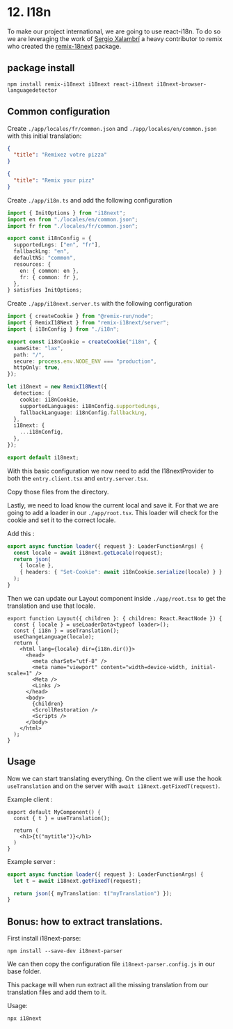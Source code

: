 # 12. I18n

To make our project international, we are going to use react-i18n.
To do so we are leveraging the work of [Sergio Xalambrí](https://github.com/sergiodxa) a heavy contributor to remix who created the [remix-18next](https://github.com/sergiodxa/remix-i18next) package.

## package install

```cli
npm install remix-i18next i18next react-i18next i18next-browser-languagedetector
```

## Common configuration

Create `./app/locales/fr/common.json` and `./app/locales/en/common.json` with this initial translation:

```json fr
{
  "title": "Remixez votre pizza"
}
```

```json en
{
  "title": "Remix your pizz"
}
```

Create `./app/i18n.ts` and add the following configuration

```typescript
import { InitOptions } from "i18next";
import en from "./locales/en/common.json";
import fr from "./locales/fr/common.json";

export const i18nConfig = {
  supportedLngs: ["en", "fr"],
  fallbackLng: "en",
  defaultNS: "common",
  resources: {
    en: { common: en },
    fr: { common: fr },
  },
} satisfies InitOptions;
```

Create `./app/i18next.server.ts` with the following configuration

```ts
import { createCookie } from "@remix-run/node";
import { RemixI18Next } from "remix-i18next/server";
import { i18nConfig } from "./i18n";

export const i18nCookie = createCookie("i18n", {
  sameSite: "lax",
  path: "/",
  secure: process.env.NODE_ENV === "production",
  httpOnly: true,
});

let i18next = new RemixI18Next({
  detection: {
    cookie: i18nCookie,
    supportedLanguages: i18nConfig.supportedLngs,
    fallbackLanguage: i18nConfig.fallbackLng,
  },
  i18next: {
    ...i18nConfig,
  },
});

export default i18next;
```

With this basic configuration we now need to add the I18nextProvider to both the `entry.client.tsx` and `entry.server.tsx`.

Copy those files from the directory.

Lastly, we need to load know the current local and save it. For that we are going to add a loader in our `./app/root.tsx`. This loader will check for the cookie and set it to the correct locale.

Add this :

```ts
export async function loader({ request }: LoaderFunctionArgs) {
  const locale = await i18next.getLocale(request);
  return json(
    { locale },
    { headers: { "Set-Cookie": await i18nCookie.serialize(locale) } }
  );
}
```

Then we can update our Layout component inside `./app/root.tsx` to get the translation and use that locale.

```tsx
export function Layout({ children }: { children: React.ReactNode }) {
  const { locale } = useLoaderData<typeof loader>();
  const { i18n } = useTranslation();
  useChangeLanguage(locale);
  return (
    <html lang={locale} dir={i18n.dir()}>
      <head>
        <meta charSet="utf-8" />
        <meta name="viewport" content="width=device-width, initial-scale=1" />
        <Meta />
        <Links />
      </head>
      <body>
        {children}
        <ScrollRestoration />
        <Scripts />
      </body>
    </html>
  );
}
```

## Usage

Now we can start translating everything.
On the client we will use the hook `useTranslation` and on the server with `await i18next.getFixedT(request)`.

Example client :

```tsx
export default MyComponent() {
  const { t } = useTranslation();

  return (
    <h1>{t("mytitle")}</h1>
  )
}
```

Example server :

```ts
export async function loader({ request }: LoaderFunctionArgs) {
  let t = await i18next.getFixedT(request);

  return json({ myTranslation: t("myTranslation") });
}
```

## Bonus: how to extract translations.

First install i18next-parse:

```cli
npm install --save-dev i18next-parser
```

We can then copy the configuration file `i18next-parser.config.js` in our base folder.

This package will when run extract all the missing translation from our translation files and add them to it.

Usage:

```cli
npx i18next
```
